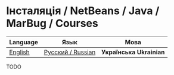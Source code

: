 # Інсталяція / NetBeans / Java / MarBug / Courses

| Language | Язык | Мова |
| -------- | ---- | ---- |
| [English](README.md) | [Русский / Russian](README.ru.md) | **Українська Ukrainian** |

TODO
